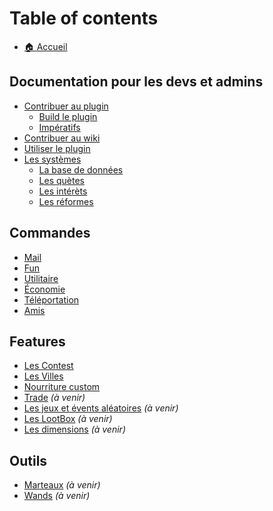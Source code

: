 # Table of contents

* [🏠 Accueil](README.md)

## Documentation pour les devs et admins

* [Contribuer au plugin](developers/contribute/contribute.md)
  * [Build le plugin](developers/contribute/build.md)
  * [Impératifs](developers/contribute/imperatifs.md)
* [Contribuer au wiki](developers/wiki.md)
* [Utiliser le plugin](developers/install.md)
* [Les systèmes](developers/systems/systems.md)
  * [La base de données](developers/systems/database.md)
  * [Les quètes](developers/systems/quests.md)
  * [Les intérèts](developers/systems/interests.md)
  * [Les réformes](developers/systems/perks.md)

## Commandes

* [Mail](commandes/mail.md)
* [Fun](commandes/fun.md)
* [Utilitaire](commandes/utilitaire.md)
* [Économie](commandes/economie.md)
* [Téléportation](commandes/teleportation.md)
* [Amis](commandes/amis.md)

## Features

* [Les Contest](features/contest.md)
* [Les Villes](features/cities.md)
* [Nourriture custom](features/food.md)
* [Trade](features/trade.md) *(à venir)*
* [Les jeux et évents aléatoires](features/random-events.md) *(à venir)*
* [Les LootBox](features/lootboxes.md) *(à venir)*
* [Les dimensions](features/dimensions.md) *(à venir)*

## Outils

* [Marteaux](outils/marteaux.md) *(à venir)*
* [Wands](outils/wands.md) *(à venir)*
